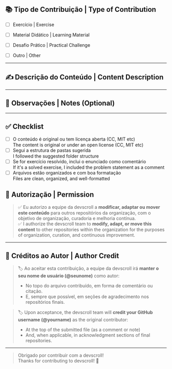 ## 📚 Tipo de Contribuição | Type of Contribution

- [ ] Exercício | Exercise
- [ ] Material Didático | Learning Material
- [ ] Desafio Prático | Practical Challenge
- [ ] Outro | Other


---

## ✍️ Descrição do Conteúdo | Content Description

<!-- 
Descreva claramente o conteúdo: tema, objetivo, nível de dificuldade, etc.
Clearly describe the content: topic, objective, difficulty level, etc.
 -->

---

## 🚨 Observações | Notes (Optional)

<!-- 
Qualquer observação adicional que ajude na revisão.
Any additional note that helps during the review.
 -->

---

## ✅ Checklist

- [ ] O conteúdo é original ou tem licença aberta (CC, MIT etc)  
      The content is original or under an open license (CC, MIT etc)
- [ ] Segui a estrutura de pastas sugerida  
      I followed the suggested folder structure
- [ ] Se for exercício resolvido, inclui o enunciado como comentário  
      If it's a solved exercise, I included the problem statement as a comment
- [ ] Arquivos estão organizados e com boa formatação  
      Files are clean, organized, and well-formatted

## 📢 Autorização | Permission

> ✅ Eu autorizo a equipe da devscroll a **modificar, adaptar ou mover este conteúdo** para outros repositórios da organização, com o objetivo de organização, curadoria e melhoria contínua.  
> ✅ I authorize the devscroll team to **modify, adapt, or move this content** to other repositories within the organization for the purposes of organization, curation, and continuous improvement.

---

## 🧾 Créditos ao Autor | Author Credit

> 🏷️ Ao aceitar esta contribuição, a equipe da devscroll irá **manter o seu nome de usuário (@seunome)** como autor:
> - No topo do arquivo contribuído, em forma de comentário ou citação.
> - E, sempre que possível, em seções de agradecimento nos repositórios finais.

> 🏷️ Upon acceptance, the devscroll team will **credit your GitHub username (@yourname)** as the original contributor:
> - At the top of the submitted file (as a comment or note)
> - And, when applicable, in acknowledgment sections of final repositories.

---

> Obrigado por contribuir com a devscroll!  
> Thanks for contributing to devscroll! 💙



